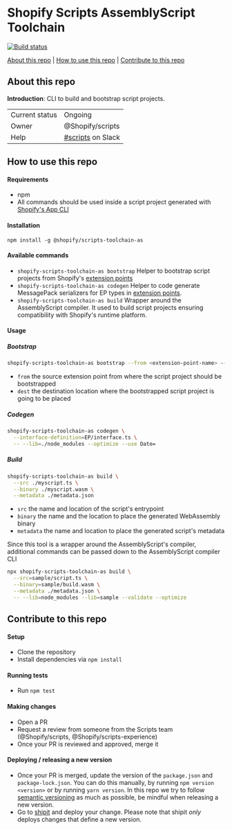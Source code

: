 # Shopify Scripts AssemblyScript Toolchain

[![Build status](https://badge.buildkite.com/ad2971bc6805a554620c3b3ef83c1795f27500565895f536e1.svg?branch=master)](https://buildkite.com/shopify/scripts-toolchain-as)

[About this repo](#about-this-repo) | [How to use this repo](#how-to-use-this-repo) | [Contribute to this repo](#contribute-to-this-repo)

## About this repo

**Introduction**: CLI to build and bootstrap script projects.

|                |                                                                                                                                      |
|----------------|--------------------------------------------------------------------------------------------------------------------------------------|
| Current status |  Ongoing |
| Owner         | @Shopify/scripts |
| Help         | [#scripts](https://shopify.slack.com/archives/CE5ENTT7W) on Slack |

## How to use this repo

#### Requirements

- npm
- All commands should be used inside a script project generated with [Shopify's App CLI](https://shopify.github.io/shopify-app-cli/)

#### Installation

```
npm install -g @shopify/scripts-toolchain-as
```

#### Available commands

- `shopify-scripts-toolchain-as bootstrap` Helper to bootstrap script projects from Shopify's [extension points](https://github.com/shopify/extension-points)
- `shopify-scripts-toolchain-as codegen` Helper to code generate MessagePack serializers for EP types in [extension points](https://github.com/shopify/extension-points).
- `shopify-scripts-toolchain-as build` Wrapper around the AssemblyScript compiler. It used to build script projects ensuring compatibility with Shopify's runtime platform.


#### Usage

##### Bootstrap

```sh
shopify-scripts-toolchain-as bootstrap --from <extension-point-name> --dest <destination dir>
```

- `from` the source extension point from where the script project should be bootstrapped
- `dest` the destination location where the bootstrapped script project is going to be placed

##### Codegen

```sh
shopify-scripts-toolchain-as codegen \
  --interface-definition=EP/interface.ts \
  -- --lib=./node_modules --optimize --use Date=
```

##### Build

```bash
shopify-scripts-toolchain-as build \
  --src ./myscript.ts \
  --binary ./myscript.wasm \
  --metadata ./metadata.json
```

- `src` the name and location of the script's entrypoint
- `binary` the name and the location to place the generated WebAssembly binary
- `metadata` the name and location to place the generated script's metadata

Since this tool is a wrapper around the AssemblyScript's compiler, additional commands can be passed down to the AssemblyScript compiler CLI

```sh
npx shopify-scripts-toolchain-as build \
  --src=sample/script.ts \
  --binary=sample/build.wasm \
  --metadata ./metadata.json \
  -- --lib=node_modules --lib=sample --validate --optimize
```

## Contribute to this repo

#### Setup

- Clone the repository
- Install dependencies via `npm install`

#### Running tests

- Run `npm test`

#### Making changes

- Open a PR
- Request a review from someone from the Scripts team (@Shopify/scripts, @Shopify/scripts-experience)
- Once your PR is reviewed and approved, merge it

#### Deploying / releasing a new version

- Once your PR is merged, update the version of the `package.json` and `package-lock.json`. You can do this manually, by running `npm version <version>` or
by running `yarn version`. In this repo we try to follow [semantic versioning](https://docs.npmjs.com/about-semantic-versioning) as much as possible, be mindful when releasing a new version.
- Go to [shipit](https://shipit.shopify.io/shopify/scripts-toolchain-as/production) and deploy your change. Please note that shipit _only_ deploys changes that
define a new version.
